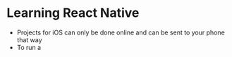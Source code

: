 # Learning React Native
- Projects for iOS can only be done online and can be sent to your phone that way
- To run a 
<!--stackedit_data:
eyJoaXN0b3J5IjpbMTQzNjU4MjkxMF19
-->